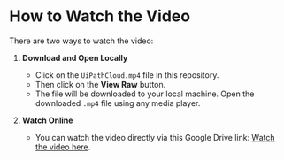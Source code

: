 # How to Watch the Video

There are two ways to watch the video:

1. **Download and Open Locally**
   - Click on the `UiPathCloud.mp4` file in this repository.
   - Then click on the **View Raw** button.
   - The file will be downloaded to your local machine. Open the downloaded `.mp4` file using any media player.

2. **Watch Online**
   - You can watch the video directly via this Google Drive link:
     [Watch the video here](https://drive.google.com/file/d/1r4JG6jhZgLuDs38yQcMf1Srwsc4YT6Th/view?usp=drive_link).

